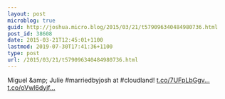 ```yaml
---
layout: post
microblog: true
guid: http://joshua.micro.blog/2015/03/21/t579096340484980736.html
post_id: 38608
date: 2015-03-21T12:45:01+1100
lastmod: 2019-07-30T17:41:36+1100
type: post
url: /2015/03/21/t579096340484980736.html
---
```

Miguel &amp;amp; Julie #marriedbyjosh at #cloudland! [t.co/7UFpLbGgv...](http://t.co/7UFpLbGgvo) [t.co/oVwl6dyjf...](http://t.co/oVwl6dyjfg)
